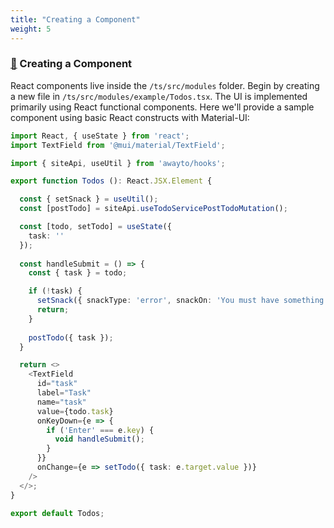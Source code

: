 ```yaml
---
title: "Creating a Component"
weight: 5
---
```


### [&#128279;](#creating-a-component) Creating a Component

React components live inside the `/ts/src/modules` folder. Begin by creating a new file in `/ts/src/modules/example/Todos.tsx`. The UI is implemented primarily using React functional components. Here we'll provide a sample component using basic React constructs with Material-UI:

```typescript
import React, { useState } from 'react';
import TextField from '@mui/material/TextField';

import { siteApi, useUtil } from 'awayto/hooks';

export function Todos (): React.JSX.Element {

  const { setSnack } = useUtil();
  const [postTodo] = siteApi.useTodoServicePostTodoMutation();

  const [todo, setTodo] = useState({
    task: ''
  });
  
  const handleSubmit = () => {
    const { task } = todo;

    if (!task) {
      setSnack({ snackType: 'error', snackOn: 'You must have something todo!' });
      return;
    }
    
    postTodo({ task });
  }

  return <>
    <TextField
      id="task"
      label="Task"
      name="task"
      value={todo.task}
      onKeyDown={e => {
        if ('Enter' === e.key) {
          void handleSubmit();
        }
      }}
      onChange={e => setTodo({ task: e.target.value })}
    />
  </>;
}

export default Todos;
```
